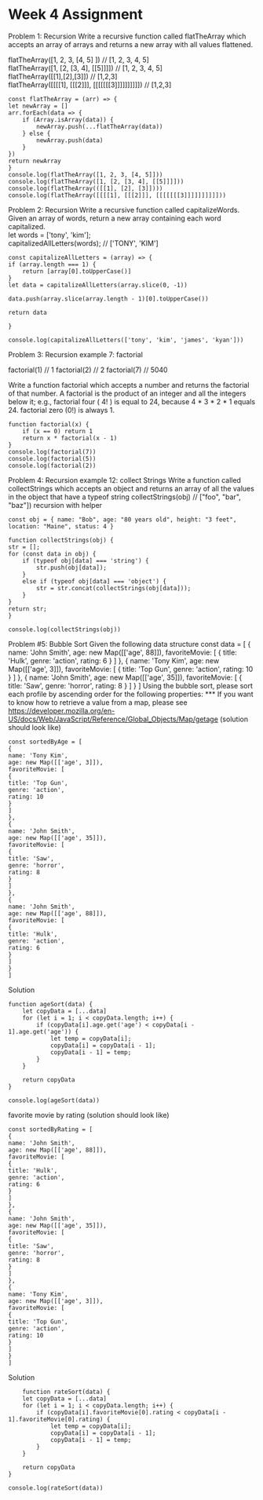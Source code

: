<h1>Week 4 Assignment </h1>
Problem 1: Recursion
Write a recursive function called flatTheArray which accepts an array of arrays 
and returns a new array with all values flattened.

flatTheArray([1, 2, 3, [4, 5] ]) // [1, 2, 3, 4, 5] <br>
flatTheArray([1, [2, [3, 4], [[5]]]]) // [1, 2, 3, 4, 5]<br>
flatTheArray([[1],[2],[3]]) // [1,2,3]<br>
flatTheArray([[[[1], [[[2]]], [[[[[[[3]]]]]]]]]]) // [1,2,3]<br>


    const flatTheArray = (arr) => {
    let newArray = []
    arr.forEach(data => {
        if (Array.isArray(data)) {
            newArray.push(...flatTheArray(data))
        } else {
            newArray.push(data)
        }
    })
    return newArray
    }
    console.log(flatTheArray([1, 2, 3, [4, 5]]))
    console.log(flatTheArray([1, [2, [3, 4], [[5]]]]))
    console.log(flatTheArray(([[1], [2], [3]])))
    console.log(flatTheArray([[[[1], [[[2]]], [[[[[[[3]]]]]]]]]]))


Problem 2: Recursion
Write a recursive function called capitalizeWords. 
Given an array of words, return a new array containing each word capitalized.<br>
let words = ['tony', 'kim'];<br>
capitalizedAllLetters(words); // ['TONY', 'KIM']<br>

    const capitalizeAllLetters = (array) => {
    if (array.length === 1) {
        return [array[0].toUpperCase()]
    }
    let data = capitalizeAllLetters(array.slice(0, -1))

    data.push(array.slice(array.length - 1)[0].toUpperCase())
    
    return data

    }

    console.log(capitalizeAllLetters(['tony', 'kim', 'james', 'kyan']))

Problem 3: Recursion 
example 7: factorial

factorial(1) // 1
factorial(2) // 2
factorial(7) // 5040

Write a function factorial which accepts a number and returns the factorial of that number.
A factorial is the product of an integer and all the integers below it;
e.g., factorial four ( 4! ) is equal to 24, because 4 * 3 * 2 * 1 equals 24. factorial zero 
(0!) is always 1.

    function factorial(x) {
        if (x == 0) return 1
        return x * factorial(x - 1)
    }
    console.log(factorial(7))
    console.log(factorial(5))
    console.log(factorial(2))

Problem 4: Recursion
example 12: collect Strings
Write a function called collectStrings which accepts an object and returns 
an array of all the values in the object that have a typeof string
collectStrings(obj) // ["foo", "bar", "baz"])
recursion with helper

    const obj = { name: "Bob", age: "80 years old", height: "3 feet", location: "Maine", status: 4 }

    function collectStrings(obj) {
    str = [];
    for (const data in obj) {
        if (typeof obj[data] === 'string') {
            str.push(obj[data]);
        }
        else if (typeof obj[data] === 'object') {
            str = str.concat(collectStrings(obj[data]));
        }
    }
    return str;
    }

    console.log(collectStrings(obj))

Problem #5: Bubble Sort
Given the following data structure
    const data = [ 
    {
    name: 'John Smith', 
    age: new Map([['age', 88]]), 
    favoriteMovie: [ 
    {
    title: 'Hulk', 
    genre: 'action', 
    rating: 6
    }
    ] 
    },
    {
    name: 'Tony Kim', 
    age: new Map([['age', 3]]), 
    favoriteMovie: [ 
    {
    title: 'Top Gun', 
    genre: 'action', 
    rating: 10
    }
    ] 
    },
    {
    name: 'John Smith', 
    age: new Map([['age', 35]]), 
    favoriteMovie: [ 
    {
    title: 'Saw', 
    genre: 'horror', 
    rating: 8
    }
    ] 
    }
    ]
Using the bubble sort, please sort each profile
by ascending order for the following properties: 
*** If you want to know how to retrieve a value from a map, 
please see https://developer.mozilla.org/en-US/docs/Web/JavaScript/Reference/Global_Objects/Map/getage (solution should look like)

    const sortedByAge = [ 
    {
    name: 'Tony Kim', 
    age: new Map([['age', 3]]), 
    favoriteMovie: [ 
    {
    title: 'Top Gun', 
    genre: 'action', 
    rating: 10
    }
    ] 
    },
    {
    name: 'John Smith', 
    age: new Map([['age', 35]]), 
    favoriteMovie: [ 
    {
    title: 'Saw', 
    genre: 'horror', 
    rating: 8
    }
    ] 
    },
    {
    name: 'John Smith', 
    age: new Map([['age', 88]]), 
    favoriteMovie: [ 
    {
    title: 'Hulk', 
    genre: 'action', 
    rating: 6
    }
    ] 
    }
    ]

Solution

    function ageSort(data) {
        let copyData = [...data]
        for (let i = 1; i < copyData.length; i++) {
            if (copyData[i].age.get('age') < copyData[i - 1].age.get('age')) {
                let temp = copyData[i];
                copyData[i] = copyData[i - 1];
                copyData[i - 1] = temp;
            }
        }

        return copyData
    }

    console.log(ageSort(data))

favorite movie by rating (solution should look like)

    const sortedByRating = [ 
    {
    name: 'John Smith', 
    age: new Map([['age', 88]]), 
    favoriteMovie: [ 
    {
    title: 'Hulk', 
    genre: 'action', 
    rating: 6
    }
    ] 
    },
    {
    name: 'John Smith', 
    age: new Map([['age', 35]]), 
    favoriteMovie: [ 
    {
    title: 'Saw', 
    genre: 'horror', 
    rating: 8
    }
    ] 
    },
    {
    name: 'Tony Kim', 
    age: new Map([['age', 3]]), 
    favoriteMovie: [ 
    {
    title: 'Top Gun', 
    genre: 'action', 
    rating: 10
    }
    ] 
    }
    ]

Solution

        function rateSort(data) {
        let copyData = [...data]
        for (let i = 1; i < copyData.length; i++) {
            if (copyData[i].favoriteMovie[0].rating < copyData[i - 1].favoriteMovie[0].rating) {
                let temp = copyData[i];
                copyData[i] = copyData[i - 1];
                copyData[i - 1] = temp;
            }
        }

        return copyData
    }

    console.log(rateSort(data))
